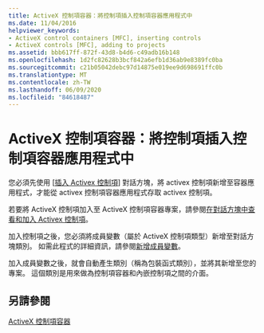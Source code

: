 ```yaml
---
title: ActiveX 控制項容器：將控制項插入控制項容器應用程式中
ms.date: 11/04/2016
helpviewer_keywords:
- ActiveX control containers [MFC], inserting controls
- ActiveX controls [MFC], adding to projects
ms.assetid: bbb617ff-872f-43d8-b4d6-c49adb16b148
ms.openlocfilehash: 1d2fc82628b3bcf842a6efb1d36ab9e8389fc0ba
ms.sourcegitcommit: c21b05042debc97d14875e019ee9d698691ffc0b
ms.translationtype: MT
ms.contentlocale: zh-TW
ms.lasthandoff: 06/09/2020
ms.locfileid: "84618487"
---
```

# <a name="activex-control-containers-inserting-a-control-into-a-control-container-application"></a>ActiveX 控制項容器：將控制項插入控制項容器應用程式中

您必須先使用 [[插入 Activex 控制項](../windows/insert-activex-control-dialog-box.md)] 對話方塊，將 activex 控制項新增至容器應用程式，才能從 activex 控制項容器應用程式存取 activex 控制項。

若要將 ActiveX 控制項加入至 ActiveX 控制項容器專案，請參閱[在對話方塊中查看和加入 Activex 控制項](../windows/viewing-and-adding-activex-controls-to-a-dialog-box.md)。

加入控制項之後，您必須將成員變數（屬於 ActiveX 控制項類型）新增至對話方塊類別。 如需此程式的詳細資訊，請參閱[新增成員變數](../ide/adding-a-member-variable-visual-cpp.md)。

加入成員變數之後，就會自動產生類別（稱為包裝函式類別），並將其新增至您的專案。 這個類別是用來做為控制項容器和內嵌控制項之間的介面。

## <a name="see-also"></a>另請參閱

[ActiveX 控制項容器](activex-control-containers.md)
